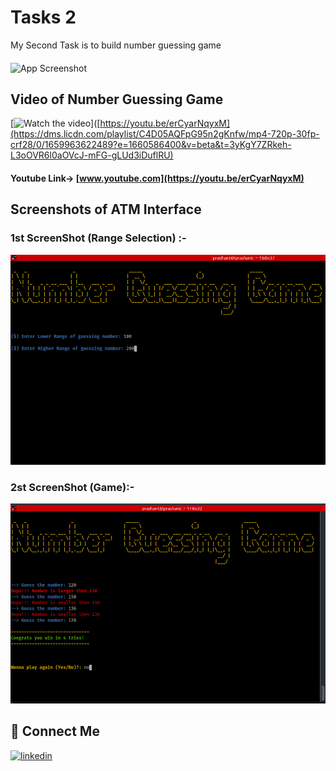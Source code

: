 
# Tasks 2

My Second Task is to build number guessing game
####
![App Screenshot](https://merriam-webster.com/assets/mw/images/article/art-wap-article-main/can-task-be-a-verb-5813-7075c71d8cf734c3c83e9edf76bc66fb@1x.jpg)


## Video of Number Guessing Game

[![Watch the video](https://radartimikaonline.com/wp-content/uploads/2022/07/Manipuri-Viral-Video-Red.jpg)]([https://youtu.be/erCyarNqyxM](https://dms.licdn.com/playlist/C4D05AQFpG95n2gKnfw/mp4-720p-30fp-crf28/0/1659963622489?e=1660586400&v=beta&t=3yKgY7ZRkeh-L3oOVR6l0aOVcJ-mFG-gLUd3iDuflRU)
#### Youtube Link-> [www.youtube.com](https://youtu.be/erCyarNqyxM)
###  

## Screenshots of ATM Interface

### 1st ScreenShot (Range Selection) :-
![App Screenshot](https://raw.githubusercontent.com/Prashant-ranjan-singh-123/OasisInfobyte_Java_Project/main/Task%202/Screen%20Shot/Range_entering.png)

### 2st ScreenShot (Game):-
![App Screenshot](https://raw.githubusercontent.com/Prashant-ranjan-singh-123/OasisInfobyte_Java_Project/main/Task%202/Screen%20Shot/Game.png)


## 🔗 Connect Me
[![linkedin](https://img.shields.io/badge/linkedin-0A66C2?style=for-the-badge&logo=linkedin&logoColor=white)](https://www.linkedin.com/in/prashant-ranjan-singh-b9b6b9217/)
